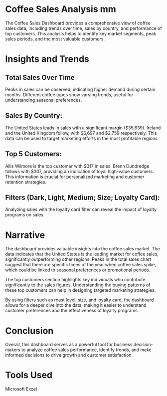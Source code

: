 # Coffee Sales Analysis mm
The Coffee Sales Dashboard provides a comprehensive view of coffee sales data, including trends over time, sales by country, and performance of top customers. This analysis helps to identify key market segments, peak sales periods, and the most valuable customers.

# Insights and Trends

## Total Sales Over Time
Peaks in sales can be observed, indicating higher demand during certain months.
Different coffee types show varying trends, useful for understanding seasonal preferences.

## Sales By Country:
The United States leads in sales with a significant margin ($35,639).
Ireland and the United Kingdom follow, with $6,697 and $2,759 respectively.
This data can be used to target marketing efforts in the most profitable regions.

## Top 5 Customers:
Allis Wilmore is the top customer with $317 in sales.
Brenn Dundredge follows with $307, providing an indication of loyal high-value customers.
This information is crucial for personalized marketing and customer retention strategies.

## Filters (Dark, Light, Medium; Size; Loyalty Card):
Analyzing sales with the loyalty card filter can reveal the impact of loyalty programs on sales.

# Narrative
The dashboard provides valuable insights into the coffee sales market. The data indicates that the United States is the leading market for coffee sales, significantly outperforming other regions. Peaks in the total sales chart suggest that there are specific times of the year when coffee sales spike, which could be linked to seasonal preferences or promotional periods.

The top customers section highlights key individuals who contribute significantly to the sales figures. Understanding the buying patterns of these top customers can help in designing targeted marketing strategies.

By using filters such as roast level, size, and loyalty card, the dashboard allows for a deeper dive into the data, making it easier to understand customer preferences and the effectiveness of loyalty programs.

# Conclusion 
Overall, this dashboard serves as a powerful tool for business decision-makers to analyze coffee sales performance, identify trends, and make informed decisions to drive growth and customer satisfaction.

# Tools Used
Microsoft Excel













